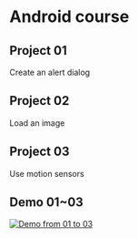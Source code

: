 # Android course

## Project 01
Create an alert dialog

## Project 02
Load an image

## Project 03
Use motion sensors

## Demo 01~03
[![Demo from 01 to 03](https://img.youtube.com/vi/ZstG7vt8yZQ/0.jpg)](https://youtu.be/ZstG7vt8yZQ)
